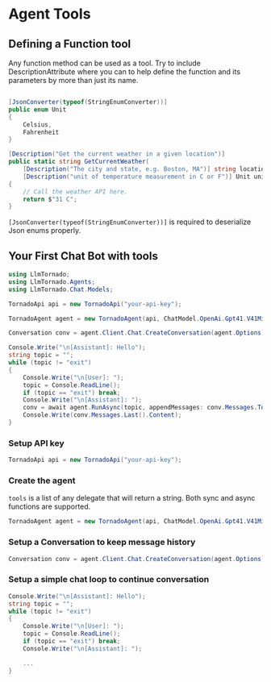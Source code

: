 # Agent Tools


## Defining a Function tool
Any function method can be used as a tool. Try to include DescriptionAttribute where you can to help define the function and its parameters by more than just its name.

```csharp

[JsonConverter(typeof(StringEnumConverter))]
public enum Unit
{
    Celsius, 
    Fahrenheit
}

[Description("Get the current weather in a given location")]
public static string GetCurrentWeather(
    [Description("The city and state, e.g. Boston, MA")] string location,
    [Description("unit of temperature measurement in C or F")] Unit unit = Unit.Celsius)
{
    // Call the weather API here.
    return $"31 C";
}

```

`[JsonConverter(typeof(StringEnumConverter))]` is required to deserialize Json enums properly. 



## Your First Chat Bot with tools

```csharp
using LlmTornado;
using LlmTornado.Agents;
using LlmTornado.Chat.Models;

TornadoApi api = new TornadoApi("your-api-key");

TornadoAgent agent = new TornadoAgent(api, ChatModel.OpenAi.Gpt41.V41Mini, instructions: "You are a useful assistant.", tools:[GetCurrentWeather]);

Conversation conv = agent.Client.Chat.CreateConversation(agent.Options);

Console.Write("\n[Assistant]: Hello");
string topic = "";
while (topic != "exit")
{
    Console.Write("\n[User]: ");
    topic = Console.ReadLine();
    if (topic == "exit") break;
    Console.Write("\n[Assistant]: ");
    conv = await agent.RunAsync(topic, appendMessages: conv.Messages.ToList());
    Console.Write(conv.Messages.Last().Content);
}
```

### Setup API key

```csharp
TornadoApi api = new TornadoApi("your-api-key");
```

### Create the agent

`tools` is a list of any delegate that will return a string. Both sync and async functions are supported.

```csharp
TornadoAgent agent = new TornadoAgent(api, ChatModel.OpenAi.Gpt41.V41Mini, instructions: "You are a useful assistant.", tools:[GetCurrentWeather]);
```

### Setup a Conversation to keep message history
```csharp
Conversation conv = agent.Client.Chat.CreateConversation(agent.Options);
```

### Setup a simple chat loop to continue conversation 
```csharp
Console.Write("\n[Assistant]: Hello");
string topic = "";
while (topic != "exit")
{
    Console.Write("\n[User]: ");
    topic = Console.ReadLine();
    if (topic == "exit") break;
    Console.Write("\n[Assistant]: ");

    ...
}
```
